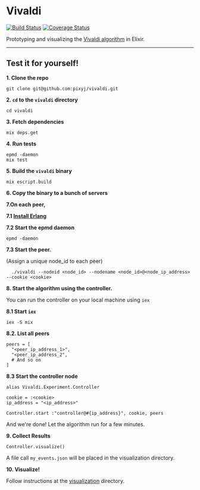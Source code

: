 # Vivaldi


[![Build Status](https://api.travis-ci.org/pixyj/vivaldi.svg)](https://travis-ci.org/pixyj/vivaldi) [![Coverage Status](https://coveralls.io/repos/github/pixyj/vivaldi/badge.svg?branch=master)](https://coveralls.io/github/pixyj/vivaldi?branch=master)

Prototyping and visualizing the [Vivaldi algorithm](https://www.semanticscholar.org/paper/Vivaldi-a-decentralized-network-coordinate-system-Dabek-Cox/424909ea3e4e5a8cfe5363420926c1b10fbbf034) in Elixir.

_____

## Test it for yourself!


**1. Clone the repo**

```
git clone git@github.com:pixyj/vivaldi.git
```

**2. `cd` to the `vivaldi` directory**

```
cd vivaldi
```

**3. Fetch dependencies**

```
mix deps.get
```

**4. Run tests**

```
epmd -daemon
mix test
```

**5. Build the `vivaldi` binary**

```
mix escript.build
```

**6. Copy the binary to a bunch of servers**

**7.On each peer,**

**7.1 [Install Erlang](http://erlang.org/doc/installation_guide/INSTALL.html)**

**7.2 Start the epmd daemon**

```
epmd -daemon
```

**7.3 Start the peer.**

(Assign a unique node_id to each peer)

```
  ./vivaldi --nodeid <node_id> --nodename <node_id>@<node_ip_address> --cookie <cookie>
```

**8. Start the algorithm using the controller.**

You can run the controller on your local machine using `iex`

**8.1 Start `iex`**

```
iex -S mix
```

**8.2. List all peers**

```
peers = [
  "<peer_ip_address_1>",
  "<peer_ip_address_2",
  # And so on
]
```

**8.3 Start the controller node**

```
alias Vivaldi.Experiment.Controller

cookie = :<cookie>
ip_address = "<ip_address>"

Controller.start :"controller@#{ip_address}", cookie, peers
```

And we're done! Let the algorithm run for a few minutes.


**9. Collect Results**

```
Controller.visualize()
```

A file call `my_events.json` will be placed in the visualization directory.

**10. Visualize!**

Follow instructions at the [visualization](https://github.com/pixyj/vivaldi/tree/master/visualization) directory.

